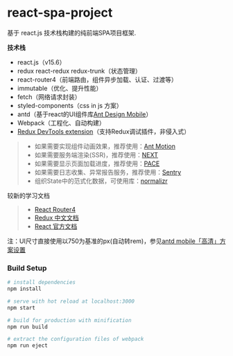 # react-spa-project
基于 react.js 技术栈构建的纯前端SPA项目框架.

**技术栈**

- react.js（v15.6）
- redux react-redux redux-trunk（状态管理）
- react-router4（前端路由，组件异步加载、认证、过渡等）
- immutable（优化、提升性能）
- fetch（网络请求封装）
- styled-components（css in js 方案）
- antd（基于react的UI组件库[Ant Design Mobile](https://mobile.ant.design/index-cn)）
- Webpack（工程化、自动构建）
- [Redux DevTools extension](https://github.com/zalmoxisus/redux-devtools-extension)（支持Redux调试插件，非侵入式）

> * 如果需要实现组件动画效果，推荐使用：[Ant Motion](https://motion.ant.design) 
> * 如果需要服务端渲染(SSR)，推荐使用：[NEXT](https://github.com/zeit/next.js) 
> * 如果需要显示页面加载进度，推荐使用：[PACE](http://github.hubspot.com/pace/docs/welcome) 
> * 如果需要日志收集、异常报告服务，推荐使用：[Sentry](https://sentry.io) 
> * 组织State中的范式化数据，可使用库：[normalizr](https://github.com/paularmstrong/normalizr)

较新的学习文档
> - [React Router4](https://reacttraining.com/react-router/web/example/basic)
> - [Redux 中文文档](http://cn.redux.js.org/index.html)
> - [React 官方文档](https://facebook.github.io/react/docs/hello-world.html)

注：UI尺寸直接使用以750为基准的px(自动转rem)，参见[antd mobile「高清」方案设置](https://github.com/ant-design/ant-design-mobile/wiki/antd-mobile-0.8-%E4%BB%A5%E4%B8%8A%E7%89%88%E6%9C%AC%E3%80%8C%E9%AB%98%E6%B8%85%E3%80%8D%E6%96%B9%E6%A1%88%E8%AE%BE%E7%BD%AE)

### Build Setup

``` bash
# install dependencies
npm install

# serve with hot reload at localhost:3000
npm start

# build for production with minification
npm run build

# extract the configuration files of webpack
npm run eject
```
